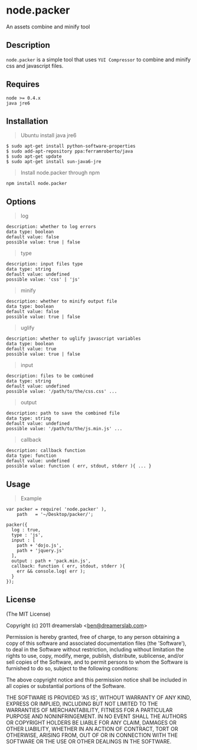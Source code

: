 # node.packer

An assets combine and minify tool



## Description

`node.packer` is a simple tool that uses `YUI Compressor` to combine and minify css and javascript files.



## Requires

    node >= 0.4.x
    java jre6



## Installation

> Ubuntu install java jre6

    $ sudo apt-get install python-software-properties
    $ sudo add-apt-repository ppa:ferramroberto/java
    $ sudo apt-get update
    $ sudo apt-get install sun-java6-jre

> Install node.packer through npm

    npm install node.packer



## Options

> log

    description: whether to log errors
    data type: boolean
    default value: false
    possible value: true | false

> type

    description: input files type
    data type: string
    default value: undefined
    possible value: 'css' | 'js'

> minify

    description: whether to minify output file
    data type: boolean
    default value: false
    possible value: true | false

> uglify

    description: whether to uglify javascript variables
    data type: boolean
    default value: true
    possible value: true | false

> input

    description: files to be combined
    data type: string
    default value: undefined
    possible value: '/path/to/the/css.css' ...

> output

    description: path to save the combined file
    data type: string
    default value: undefined
    possible value: '/path/to/the/js.min.js' ...

> callback

    description: callback function
    data type: function
    default value: undefined
    possible value: function ( err, stdout, stderr ){ ... }

## Usage

> Example

    var packer = require( 'node.packer' ),
        path   = '~/Desktop/packer/';

    packer({
      log : true,
      type : 'js',
      input : [
        path + 'dojo.js',
        path + 'jquery.js'
      ],
      output : path + 'pack.min.js',
      callback: function ( err, stdout, stderr ){
        err && console.log( err );
      }
    });



## License

(The MIT License)

Copyright (c) 2011 dreamerslab &lt;ben@dreamerslab.com&gt;

Permission is hereby granted, free of charge, to any person obtaining
a copy of this software and associated documentation files (the
'Software'), to deal in the Software without restriction, including
without limitation the rights to use, copy, modify, merge, publish,
distribute, sublicense, and/or sell copies of the Software, and to
permit persons to whom the Software is furnished to do so, subject to
the following conditions:

The above copyright notice and this permission notice shall be
included in all copies or substantial portions of the Software.

THE SOFTWARE IS PROVIDED 'AS IS', WITHOUT WARRANTY OF ANY KIND,
EXPRESS OR IMPLIED, INCLUDING BUT NOT LIMITED TO THE WARRANTIES OF
MERCHANTABILITY, FITNESS FOR A PARTICULAR PURPOSE AND NONINFRINGEMENT.
IN NO EVENT SHALL THE AUTHORS OR COPYRIGHT HOLDERS BE LIABLE FOR ANY
CLAIM, DAMAGES OR OTHER LIABILITY, WHETHER IN AN ACTION OF CONTRACT,
TORT OR OTHERWISE, ARISING FROM, OUT OF OR IN CONNECTION WITH THE
SOFTWARE OR THE USE OR OTHER DEALINGS IN THE SOFTWARE.